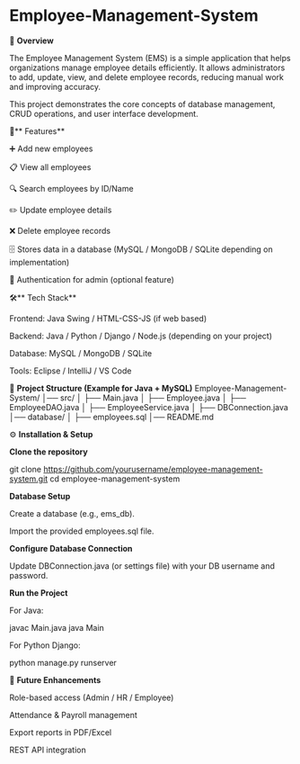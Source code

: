 # Employee-Management-System

📌 **Overview**

The Employee Management System (EMS) is a simple application that helps organizations manage employee details efficiently. It allows administrators to add, update, view, and delete employee records, reducing manual work and improving accuracy.

This project demonstrates the core concepts of database management, CRUD operations, and user interface development.

🎯** Features**

➕ Add new employees

📋 View all employees

🔍 Search employees by ID/Name

✏️ Update employee details

❌ Delete employee records

🗄️ Stores data in a database (MySQL / MongoDB / SQLite depending on implementation)

🔐 Authentication for admin (optional feature)

🛠️** Tech Stack**

Frontend: Java Swing / HTML-CSS-JS (if web based)

Backend: Java / Python / Django / Node.js (depending on your project)

Database: MySQL / MongoDB / SQLite

Tools: Eclipse / IntelliJ / VS Code

📂 **Project Structure (Example for Java + MySQL)**
Employee-Management-System/
│── src/
│   ├── Main.java
│   ├── Employee.java
│   ├── EmployeeDAO.java
│   ├── EmployeeService.java
│   ├── DBConnection.java
│── database/
│   ├── employees.sql
│── README.md

⚙️ **Installation & Setup**

**Clone the repository**

git clone https://github.com/yourusername/employee-management-system.git
cd employee-management-system


**Database Setup**

Create a database (e.g., ems_db).

Import the provided employees.sql file.

**Configure Database Connection**

Update DBConnection.java (or settings file) with your DB username and password.

**Run the Project**

For Java:

javac Main.java
java Main


For Python Django:

python manage.py runserver

🚀 **Future Enhancements**

Role-based access (Admin / HR / Employee)

Attendance & Payroll management

Export reports in PDF/Excel

REST API integration
